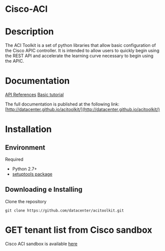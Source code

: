 # Cisco-ACI

# Description

The ACI Toolkit is a set of python libraries that allow basic
configuration of the Cisco APIC controller. It is intended to allow users to quickly begin using the REST API and accelerate the learning curve necessary to begin using the APIC.


# Documentation

[API References](https://acitoolkit.readthedocs.io/en/latest/acitoolkit.acitoolkit.html)
[Basic tutorial](https://acitoolkit.readthedocs.io/en/latest/tutorial.html)

The full documentation is published at the following link:
[http://datacenter.github.io/acitoolkit/](http://datacenter.github.io/acitoolkit/)
# Installation

## Environment

Required

* Python 2.7+
* [setuptools package](https://pypi.python.org/pypi/setuptools)

## Downloading e Installing

Clone the repository

    git clone https://github.com/datacenter/acitoolkit.git



# GET tenant list from Cisco sandbox
Cisco ACI sandbox is available [here](https://sandboxapicdc.cisco.com)
